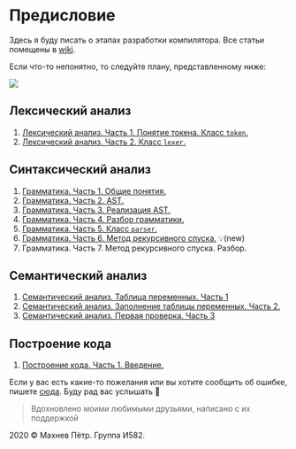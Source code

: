 # Предисловие

Здесь я буду писать о этапах разработки компилятора. Все статьи помещены в [wiki](https://github.com/i582/compiler-wiki/wiki).

Если что-то непонятно, то следуйте плану, представленному ниже:

![](https://sun9-6.userapi.com/c850608/v850608058/e50e9/5QWDSJ7p3MM.jpg)



## Лексический анализ

1. [Лексический анализ. Часть 1. Понятие токена. Класс `token`.](https://github.com/i582/compiler-wiki/wiki/1.-Лексический-анализ.-Часть-1.-Понятие-токена.-Класс-'token'.)
2. [Лексический анализ. Часть 2. Класс `lexer`.](https://github.com/i582/compiler-wiki/wiki/2.-Лексический-анализ.-Часть-2.-Класс-'lexer'.)

## Синтаксический анализ

1. [Грамматика. Часть 1. Общие понятия.](https://github.com/i582/compiler-wiki/wiki/3.-Грамматика.-Часть-1.-Общие-понятия.)
2. [Грамматика. Часть 2. AST.](https://github.com/i582/compiler-wiki/wiki/4.-Грамматика.-Часть-2.-AST.)
3. [Грамматика. Часть 3. Реализация AST.](https://github.com/i582/compiler-wiki/wiki/5.-Грамматика.-Часть-3.-Реализация-AST.) 
4. [Грамматика. Часть 4. Разбор грамматики.](https://github.com/i582/compiler-wiki/wiki/6.-Грамматика.-Часть-4.-Разбор-грамматики.) 
5. [Грамматика. Часть 5. Класс `parser`.](https://github.com/i582/compiler-wiki/wiki/7.-Грамматика.-Часть-5.-Класс-'parser'.) 
6. [Грамматика. Часть 6. Метод рекурсивного спуска.](https://github.com/i582/compiler-wiki/wiki/8.-Грамматика.-Часть-6.-Метод-рекурсивного-спуска.) :bulb:(new) 
7. Грамматика. Часть 7. Метод рекурсивного спуска. Разбор.

## Семантический анализ

1. [Семантический анализ. Таблица переменных. Часть 1](https://github.com/i582/compiler-wiki/wiki/9.-Семантический-анализ.-Таблица-переменных.-Часть-1)
2. [Семантический анализ. Заполнение таблицы переменных. Часть 2.](https://github.com/i582/compiler-wiki/wiki/10.-Семантический-анализ.-Заполнение-таблицы-переменных.-Часть-2.)
3. [Семантический анализ. Первая проверка. Часть 3](https://github.com/i582/compiler-wiki/wiki/11.-Семантический-анализ.-Первая-проверка.-Часть-3)

## Построение кода

1. [Построение кода. Часть 1. Введение.](https://github.com/i582/compiler-wiki/wiki/12.-Построение-кода.-Часть-1.-Введение.)



Если у вас есть какие-то пожелания или вы хотите сообщить об ошибке, пишете [сюда](https://vk.com/petrmakhnev). Буду рад вас услышать :slightly_smiling_face:



> Вдохновлено моими любимыми друзьями, написано с их поддержкой

2020 © Махнев Пётр. Группа И582.
